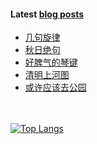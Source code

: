 #### Latest [blog posts](https://King-of-Infinite-Space.github.io)
<!-- BLOG-POST-LIST:START -->
- [几句旋律](https://King-of-Infinite-Space.github.io/posts/202111-几句旋律.html)
- [秋日绝句](https://King-of-Infinite-Space.github.io/posts/202111-秋日绝句.html)
- [好脾气的琴键](https://King-of-Infinite-Space.github.io/posts/202110-好脾气的琴键.html)
- [清明上河图](https://King-of-Infinite-Space.github.io/posts/202110-清明上河图.html)
- [或许应该去公园](https://King-of-Infinite-Space.github.io/posts/202109-或许应该去公园.html)
<!-- BLOG-POST-LIST:END --> 


　<!-- spacing -->

[![Top Langs](https://github-readme-stats.vercel.app/api/top-langs/?username=King-of-Infinite-Space&langs_count=4&layout=compact)](https://github.com/anuraghazra/github-readme-stats)
